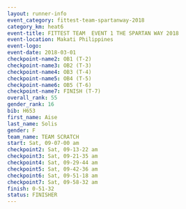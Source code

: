```yaml
---
layout: runner-info 
event_category: fittest-team-spartanway-2018 
category_km: heat6 
event-title: FITTEST TEAM  EVENT 1 THE SPARTAN WAY 2018 
event-location: Makati Philippines 
event-logo: 
event-date: 2018-03-01 
checkpoint-name2: OB1 (T-2) 
checkpoint-name3: OB2 (T-3) 
checkpoint-name4: OB3 (T-4) 
checkpoint-name5: OB4 (T-5) 
checkpoint-name6: OB5 (T-6) 
checkpoint-name7: FINISH (T-7) 
overall_rank: 55
gender_rank: 16
bib: H653
first_name: Aise
last_name: Solis
gender: F
team_name: TEAM SCRATCH
start: Sat, 09-07-00 am
checkpoint2: Sat, 09-13-22 am
checkpoint3: Sat, 09-21-35 am
checkpoint4: Sat, 09-29-44 am
checkpoint5: Sat, 09-42-36 am
checkpoint6: Sat, 09-51-18 am
checkpoint7: Sat, 09-58-32 am
finish: 0-51-32
status: FINISHER
---
```

